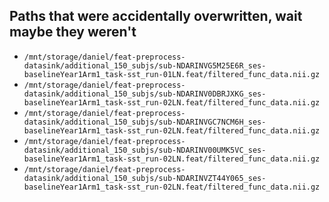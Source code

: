 ## Paths that were accidentally overwritten, wait maybe they weren't 

- `/mnt/storage/daniel/feat-preprocess-datasink/additional_150_subjs/sub-NDARINVG5M25E6R_ses-baselineYear1Arm1_task-sst_run-01LN.feat/filtered_func_data.nii.gz`
- `/mnt/storage/daniel/feat-preprocess-datasink/additional_150_subjs/sub-NDARINV0DBRJXKG_ses-baselineYear1Arm1_task-sst_run-02LN.feat/filtered_func_data.nii.gz`
- `/mnt/storage/daniel/feat-preprocess-datasink/additional_150_subjs/sub-NDARINVGC7NCM6H_ses-baselineYear1Arm1_task-sst_run-02LN.feat/filtered_func_data.nii.gz`
- `/mnt/storage/daniel/feat-preprocess-datasink/additional_150_subjs/sub-NDARINV00UMK5VC_ses-baselineYear1Arm1_task-sst_run-02LN.feat/filtered_func_data.nii.gz`
- `/mnt/storage/daniel/feat-preprocess-datasink/additional_150_subjs/sub-NDARINVZT44Y065_ses-baselineYear1Arm1_task-sst_run-02LN.feat/filtered_func_data.nii.gz`